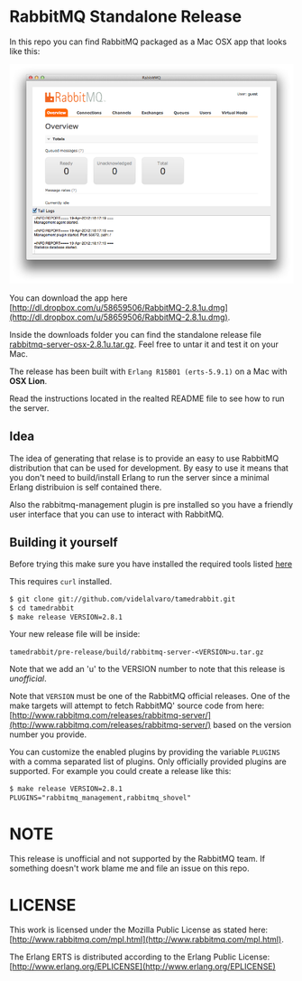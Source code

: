 # RabbitMQ Standalone Release #

In this repo you can find RabbitMQ packaged as a Mac OSX app that looks like this:

![RabbitMQ.app](https://github.com/videlalvaro/tamedrabbit/raw/master/images/rabbit_app.png)

You can download the app here [http://dl.dropbox.com/u/58659506/RabbitMQ-2.8.1u.dmg](http://dl.dropbox.com/u/58659506/RabbitMQ-2.8.1u.dmg).

Inside the downloads folder you can find the standalone release file
[rabbitmq-server-osx-2.8.1u.tar.gz](https://raw.github.com/videlalvaro/rabbitmq-release/master/downloads/rabbitmq-server-osx-2.8.1u.tar.gz).
Feel free to untar it and test it on your Mac.

The release has been built with `Erlang R15B01 (erts-5.9.1)` on a Mac with **OSX Lion**.

Read the instructions located in the realted README file to see how to run the server.

## Idea ##

The idea of generating that relase is to provide an easy to use RabbitMQ distribution that can
be used for development. By easy to use it means that you don't need to build/install Erlang to
run the server since a minimal Erlang distribuion is self contained there.

Also the rabbitmq-management plugin is pre installed so you have a friendly user interface
that you can use to interact with RabbitMQ.

## Building it yourself ##

Before trying this make sure you have installed the required tools listed
[here](http://www.rabbitmq.com/build-server.html)

This requires `curl` installed.

    $ git clone git://github.com/videlalvaro/tamedrabbit.git
    $ cd tamedrabbit
    $ make release VERSION=2.8.1

Your new release file will be inside:

`tamedrabbit/pre-release/build/rabbitmq-server-<VERSION>u.tar.gz`

Note that we add an 'u' to the VERSION number to note that this release is _unofficial_.

Note that `VERSION` must be one of the RabbitMQ official releases. One of the make targets will attempt to fetch RabbitMQ' source code from here: [http://www.rabbitmq.com/releases/rabbitmq-server/](http://www.rabbitmq.com/releases/rabbitmq-server/) based on the version number you provide.

You can customize the enabled plugins by providing the variable `PLUGINS` with a comma separated list of plugins. Only officially provided plugins are supported. For example you could create a release like this:

    $ make release VERSION=2.8.1 PLUGINS="rabbitmq_management,rabbitmq_shovel"

# NOTE #

This release is unofficial and not supported by the RabbitMQ team. If something doesn't work blame me and file an issue on this repo.

# LICENSE #

This work is licensed under the Mozilla Public License as stated here: [http://www.rabbitmq.com/mpl.html](http://www.rabbitmq.com/mpl.html).

The Erlang ERTS is distributed according to the Erlang Public License: [http://www.erlang.org/EPLICENSE](http://www.erlang.org/EPLICENSE)
